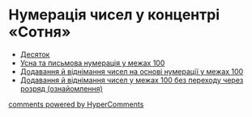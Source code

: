 <div id="hypercomments_widget" class="js-hypercomments-widget invisible"></div>

# Нумерація чисел у концентрі «Сотня»
   * [Десяток](desyatok.md)
   * [Усна та письмова нумерація у межах 100](usna_ta_pismova_numeratsya_u_mezhah_100.md)
   * [Додавання й віднімання чисел на основі нумерації у межах 100](dodavannya_i_vidnimannya_chisel_na_osnovi_numeratsii.md)
   * [Додавання й віднімання чисел у межах 100 без переходу через розряд (ознайомлення)](dodavannya_i_vidnmannya_chisel_u_mezhah_100_bez_perehody.md)

<div class="js-hypercomments-container">
    <a href="http://hypercomments.com" class="hc-link" title="comments widget">comments powered by HyperComments</a>
</div>